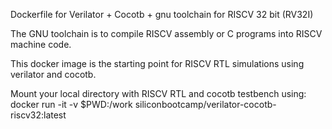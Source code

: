 Dockerfile for Verilator + Cocotb + gnu toolchain for RISCV 32 bit (RV32I)

The GNU toolchain is to compile RISCV assembly or C programs into RISCV machine code.

This docker image is the starting point for RISCV RTL simulations using verilator and cocotb.

Mount your local directory with RISCV RTL and cocotb testbench using:
docker run -it -v $PWD:/work siliconbootcamp/verilator-cocotb-riscv32:latest

